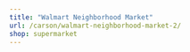 ```yaml
---
title: "Walmart Neighborhood Market"
url: /carson/walmart-neighborhood-market-2/
shop: supermarket
---
```

